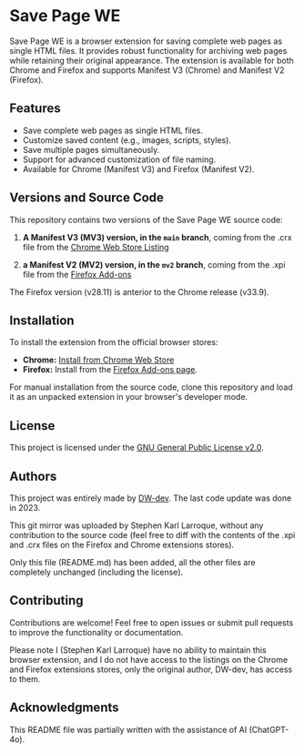 # Save Page WE

Save Page WE is a browser extension for saving complete web pages as single HTML files. It provides robust functionality for archiving web pages while retaining their original appearance. The extension is available for both Chrome and Firefox and supports Manifest V3 (Chrome) and Manifest V2 (Firefox).

## Features

- Save complete web pages as single HTML files.
- Customize saved content (e.g., images, scripts, styles).
- Save multiple pages simultaneously.
- Support for advanced customization of file naming.
- Available for Chrome (Manifest V3) and Firefox (Manifest V2).

## Versions and Source Code

This repository contains two versions of the Save Page WE source code:

1. **A Manifest V3 (MV3) version, in the `main` branch**, coming from the .crx file from the [Chrome Web Store Listing](https://chromewebstore.google.com/detail/save-page-we/dhhpefjklgkmgeafimnjhojgjamoafof)  

2. **a Manifest V2 (MV2) version, in the `mv2` branch**, coming from the .xpi file from the [Firefox Add-ons](https://addons.mozilla.org/fr/firefox/addon/save-page-we/)

The Firefox version (v28.11) is anterior to the Chrome release (v33.9).

## Installation

To install the extension from the official browser stores:

- **Chrome:** [Install from Chrome Web Store](https://chromewebstore.google.com/detail/save-page-we/dhhpefjklgkmgeafimnjhojgjamoafof)
- **Firefox:** Install from the [Firefox Add-ons page](https://addons.mozilla.org/fr/firefox/addon/save-page-we/).

For manual installation from the source code, clone this repository and load it as an unpacked extension in your browser's developer mode.

## License

This project is licensed under the [GNU General Public License v2.0](https://www.gnu.org/licenses/old-licenses/gpl-2.0.html).

## Authors

This project was entirely made by [DW-dev](dw-dev@gmx.com). The last code update was done in 2023.

This git mirror was uploaded by Stephen Karl Larroque, without any contribution to the source code (feel free to diff with the contents of the .xpi and .crx files on the Firefox and Chrome extensions stores).

Only this file (README.md) has been added, all the other files are completely unchanged (including the license).

## Contributing

Contributions are welcome! Feel free to open issues or submit pull requests to improve the functionality or documentation.

Please note I (Stephen Karl Larroque) have no ability to maintain this browser extension, and I do not have access to the listings on the Chrome and Firefox extensions stores, only the original author, DW-dev, has access to them.

## Acknowledgments

This README file was partially written with the assistance of AI (ChatGPT-4o).
